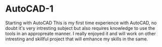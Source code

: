 # AutoCAD-1
Starting with AutoCAD
This is my first time experience with AutoCAD, no doubt it's very intresting subject but also requires knowledge to use the tools in an appropreate manner. I really enjoyed it and will work on other intresting and skillful project that will emhance my skills in the same.
